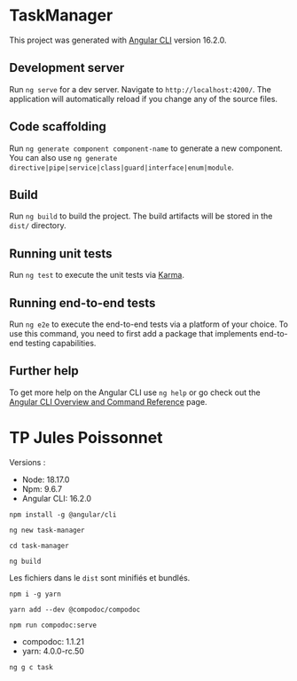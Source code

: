 # TaskManager

This project was generated with [Angular CLI](https://github.com/angular/angular-cli) version 16.2.0.

## Development server

Run `ng serve` for a dev server. Navigate to `http://localhost:4200/`. The application will automatically reload if you
change any of the source files.

## Code scaffolding

Run `ng generate component component-name` to generate a new component. You can also
use `ng generate directive|pipe|service|class|guard|interface|enum|module`.

## Build

Run `ng build` to build the project. The build artifacts will be stored in the `dist/` directory.

## Running unit tests

Run `ng test` to execute the unit tests via [Karma](https://karma-runner.github.io).

## Running end-to-end tests

Run `ng e2e` to execute the end-to-end tests via a platform of your choice. To use this command, you need to first add a
package that implements end-to-end testing capabilities.

## Further help

To get more help on the Angular CLI use `ng help` or go check out
the [Angular CLI Overview and Command Reference](https://angular.io/cli) page.

# TP Jules Poissonnet

Versions :

- Node: 18.17.0
- Npm: 9.6.7
- Angular CLI: 16.2.0

`npm install -g @angular/cli`

`ng new task-manager`

`cd task-manager`

`ng build`

Les fichiers dans le `dist` sont minifiés et bundlés.

`npm i -g yarn`

`yarn add --dev @compodoc/compodoc`

`npm run compodoc:serve`

- compodoc: 1.1.21
- yarn: 4.0.0-rc.50

`ng g c task`


